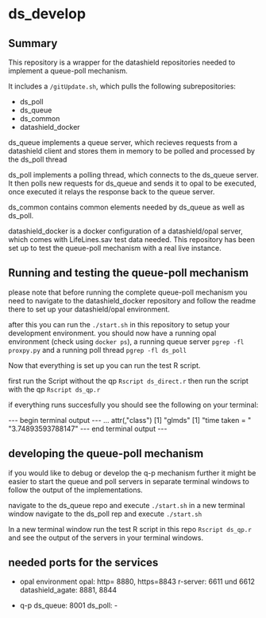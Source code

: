 # ds_develop

## Summary

This repository is a wrapper for the datashield repositories needed to implement a queue-poll mechanism.

It includes a `/gitUpdate.sh`, which pulls the following subrepositories:
- ds_poll
- ds_queue
- ds_common
- datashield_docker

ds_queue implements a queue server, which recieves requests from a datashield client and stores them in memory to be polled and processed by the ds_poll thread

ds_poll implements a polling thread, which connects to the ds_queue server. It then polls new requests for ds_queue and sends it to opal to be
executed, once executed it relays the response back to the queue server.

ds_common contains common elements needed by ds_queue as well as ds_poll.

datashield_docker is a docker configuration of a datashield/opal server, which comes with LifeLines.sav test data needed.
This repository has been set up to test the queue-poll mechanism with a real live instance.


## Running and testing the queue-poll mechanism

please note that before running the complete queue-poll mechanism you need to navigate to the datashield_docker repository and follow the readme there to set up your datashield/opal environment.

after this you can run the `./start.sh` in this repository to setup your development environment.
you should now have a running opal environment (check using `docker ps`),
a running queue server `pgrep -fl proxpy.py` and a running poll thread `pgrep -fl ds_poll`

Now that everything is set up you can run the test R script.

first run the Script without the qp `Rscript ds_direct.r`
then run the script with the qp `Rscript ds_qp.r`

if everything runs succesfully you should see the following on your terminal:

--- begin terminal output ---
...
attr(,"class")
[1] "glmds"
[1] "time taken = "    "3.74893593788147"
--- end terminal output ---


## developing the queue-poll mechanism

if you would like to debug or develop the q-p mechanism further it might be easier to start the queue and poll servers in separate terminal windows to follow the output of the implementations.

navigate to the ds_queue repo and execute `./start.sh`
in a new terminal window navigate to the ds_poll rep and execute `./start.sh`

In a new terminal window run the test R script in this repo `Rscript ds_qp.r` and see the output of the servers in your terminal windows.

## needed ports for the services

- opal environment
opal: http= 8880, https=8843
r-server: 6611 und 6612
datashield_agate: 8881, 8844

- q-p
ds_queue: 8001
ds_poll: -
